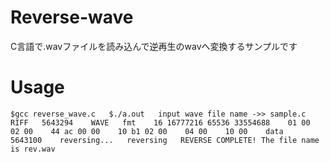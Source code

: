 # Reverse-wave
C言語で.wavファイルを読み込んで逆再生のwavへ変換するサンプルです

# Usage
`
$gcc reverse_wave.c  
$./a.out  
input wave file name ->> sample.c  
RIFF  
5643294   
WAVE  
fmt   
16 16777216 65536 33554688   
01 00   
02 00   
44 ac 00 00   
10 b1 02 00   
04 00   
10 00   
data  
5643100   
reversing...  
reversing  
REVERSE COMPLETE! The file name is rev.wav  
`
